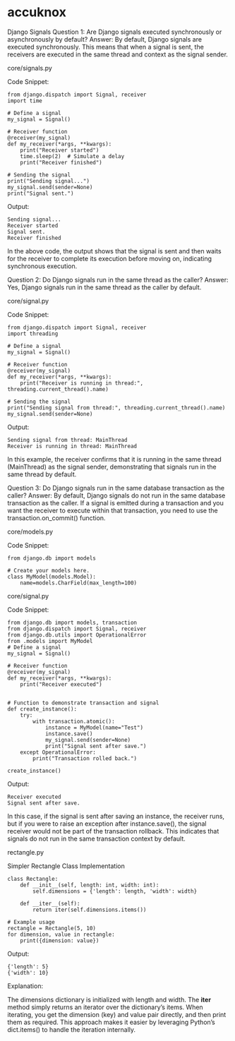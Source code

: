 # accuknox

Django Signals
Question 1: Are Django signals executed synchronously or asynchronously by default?
Answer: By default, Django signals are executed synchronously. This means that when a signal is sent, the receivers are executed in the same thread and context as the signal sender.

core/signals.py

Code Snippet:
```
from django.dispatch import Signal, receiver
import time

# Define a signal
my_signal = Signal()

# Receiver function
@receiver(my_signal)
def my_receiver(*args, **kwargs):
    print("Receiver started")
    time.sleep(2)  # Simulate a delay
    print("Receiver finished")

# Sending the signal
print("Sending signal...")
my_signal.send(sender=None)
print("Signal sent.")
```
Output:
```
Sending signal...
Receiver started
Signal sent.
Receiver finished
```
In the above code, the output shows that the signal is sent and then waits for the receiver to complete its execution before moving on, indicating synchronous execution.

Question 2: Do Django signals run in the same thread as the caller?
Answer: Yes, Django signals run in the same thread as the caller by default.


core/signal.py

Code Snippet:
```
from django.dispatch import Signal, receiver
import threading

# Define a signal
my_signal = Signal()

# Receiver function
@receiver(my_signal)
def my_receiver(*args, **kwargs):
    print("Receiver is running in thread:", threading.current_thread().name)

# Sending the signal
print("Sending signal from thread:", threading.current_thread().name)
my_signal.send(sender=None)
```
Output:
```
Sending signal from thread: MainThread
Receiver is running in thread: MainThread
```
In this example, the receiver confirms that it is running in the same thread (MainThread) as the signal sender, demonstrating that signals run in the same thread by default.

Question 3: Do Django signals run in the same database transaction as the caller?
Answer: By default, Django signals do not run in the same database transaction as the caller. If a signal is emitted during a transaction and you want the receiver to execute within that transaction, you need to use the transaction.on_commit() function.

core/models.py

Code Snippet:
```
from django.db import models

# Create your models here.
class MyModel(models.Model):
    name=models.CharField(max_length=100)
```
core/signal.py

Code Snippet:
```
from django.db import models, transaction
from django.dispatch import Signal, receiver
from django.db.utils import OperationalError
from .models import MyModel
# Define a signal
my_signal = Signal()

# Receiver function
@receiver(my_signal)
def my_receiver(*args, **kwargs):
    print("Receiver executed")


# Function to demonstrate transaction and signal
def create_instance():
    try:
        with transaction.atomic():
            instance = MyModel(name="Test")
            instance.save()
            my_signal.send(sender=None)
            print("Signal sent after save.")
    except OperationalError:
        print("Transaction rolled back.")

create_instance()
```

Output:
```
Receiver executed
Signal sent after save.
```
In this case, if the signal is sent after saving an instance, the receiver runs, but if you were to raise an exception after instance.save(), the signal receiver would not be part of the transaction rollback. This indicates that signals do not run in the same transaction context by default.

rectangle.py

Simpler Rectangle Class Implementation
```
class Rectangle:
    def __init__(self, length: int, width: int):
        self.dimensions = {'length': length, 'width': width}

    def __iter__(self):
        return iter(self.dimensions.items())

# Example usage
rectangle = Rectangle(5, 10)
for dimension, value in rectangle:
    print({dimension: value})
```
Output:
```
{'length': 5}
{'width': 10}
```
Explanation:

The dimensions dictionary is initialized with length and width.
The __iter__ method simply returns an iterator over the dictionary’s items.
When iterating, you get the dimension (key) and value pair directly, and then print them as required.
This approach makes it easier by leveraging Python’s dict.items() to handle the iteration internally.
